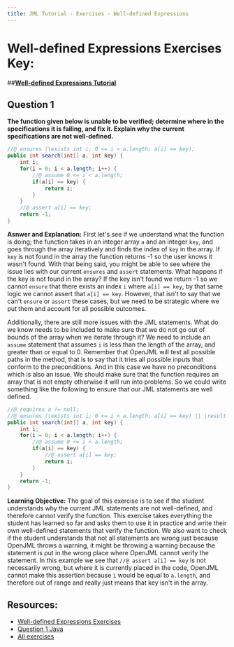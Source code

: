 ```yaml
---
title: JML Tutorial - Exercises - Well-defined Expressions
---
```

# Well-defined Expressions Exercises Key:
##**[Well-defined Expressions Tutorial](https://www.openjml.org/tutorial/WellDefinedExpressions)**

## **Question 1**
**The function given below is unable to be verified; determine where in the specifications it is failing, and fix it. Explain why the current specifications are not well-defined.**
```Java
//@ ensures (\exists int i; 0 <= i < a.length; a[i] == key);
public int search(int[] a, int key) {
	int i;
  	for(i = 0; i < a.length; i++) {
		//@ assume 0 <= i < a.length;
		if(a[i] == key) { 
			return i;	
		}
	}
	//@ assert a[i] == key;
	return -1;
}
```
**Asnwer and Explanation:**
First let's see if we understand what the function is doing; the function takes in an integer array `a` and an integer `key`, and goes through the array iteratively and finds the index of `key` in the array. If `key` is not found in the array the function returns -1 so the user knows it wasn't found. With that being said, you might be able to see where the issue lies with our current `ensures` and `assert` statements. What happens if the key is not found in the array? If the key isn't found we return -1 so we cannot `ensure` that there exists an index `i` where `a[i] == key`, by that same logic we cannot assert that `a[i] == key`. However, that isn't to say that we can't `ensure` or `assert` these cases, but we need to be strategic where we put them and account for all possible outcomes.
 
Additionally, there are still more issues with the JML statements. What do we know needs to be included to make sure that we do not go out of bounds of the array when we iterate through it? We need to include an `assume` statement that assumes `i` is less than the length of the array, and greater than or equal to 0. Remember that OpenJML will test all possible paths in the method, that is to say that it tries all possible inputs that conform to the preconditions. And in this case we have no preconditions which is also an issue. We should make sure that the function requires an array that is not empty otherwise it will run into problems. So we could write something like the following to ensure that our JML statements are well defined.
```Java
//@ requires a != null;
//@ ensures (\exists int i; 0 <= i < a.length; a[i] == key) || \result == -1;
public int search(int[] a, int key) {
	int i;
	for(i = 0; i < a.length; i++) {
		//@ assume 0 <= i < a.length;
		if(a[i] == key) { 
			//@ assert a[i] == key;
			return i;	
		}
	}
 	return -1;
}
```
**Learning Objective:** 
The goal of this exercise is to see if the student understands why the current JML statements are not well-defined, and therefore cannot verify the function. This exercise takes everything the student has learned so far and asks them to use it in practice and write their own well-defined statements that verify the function. We also want to check if the student understands that not all statements are wrong just because OpenJML throws a warning, it might be throwing a warning because the statement is put in the wrong place where OpenJML cannot verify the statement. In this example we see that `//@ assert a[i] == key` is not necessarily wrong, but where it is currently placed in the code, OpenJML cannot make this assertion because `i` would be equal to `a.length`, and therefore out of range and really just means that key isn't in the array.

## **Resources:**
+ [Well-defined Expressions Exercises](WellDefinedEx.md)
+ [Question 1 Java](WellDefinedExample1.java)
+ [All exercises](https://www.openjml.org/tutorial/exercises/exercises)

